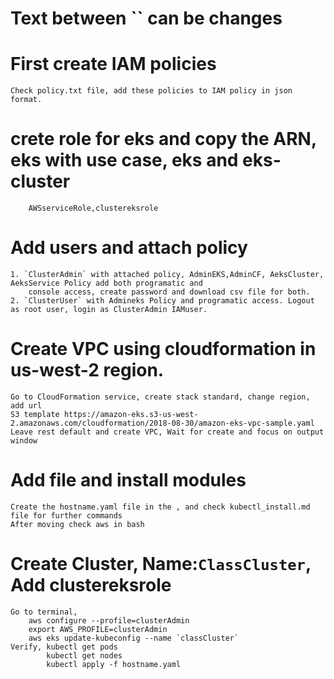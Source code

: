 # Text between `` can be changes
# First create IAM policies
    Check policy.txt file, add these policies to IAM policy in json format.
# crete role for eks and copy the ARN, eks with use case, eks and eks-cluster
        AWSserviceRole,clustereksrole
# Add users and attach policy
    1. `ClusterAdmin` with attached policy, AdminEKS,AdminCF, AeksCluster, AeksService Policy add both programatic and
        console access, create password and download csv file for both.
    2. `ClusterUser` with Admineks Policy and programatic access. Logout as root user, login as ClusterAdmin IAMuser.
# Create VPC using cloudformation in us-west-2 region.
    Go to CloudFormation service, create stack standard, change region, add url 
    S3 template https://amazon-eks.s3-us-west-2.amazonaws.com/cloudformation/2018-08-30/amazon-eks-vpc-sample.yaml
    Leave rest default and create VPC, Wait for create and focus on output window
# Add file and install modules
    Create the hostname.yaml file in the , and check kubectl_install.md file for further commands
    After moving check aws in bash
# Create Cluster, Name:`ClassCluster`, Add clustereksrole
    Go to terminal, 
        aws configure --profile=clusterAdmin
        export AWS_PROFILE=clusterAdmin
        aws eks update-kubeconfig --name `classCluster`
    Verify, kubectl get pods
            kubectl get nodes 
            kubectl apply -f hostname.yaml
